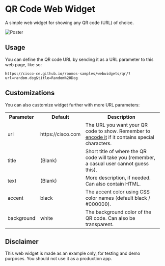 # QR Code Web Widget

A simple web widget for showing any QR code (URL) of choice.

![Poster](./poster.jpeg)

## Usage

You can define the QR code URL by sending it as a URL parameter to this web page, like so:

```
https://cisco-ce.github.io/roomos-samples/webwidgets/qr/?url=random.dog&title=Random%20Dog
```

## Customizations

You can also customize widget further with more URL parameters:

<table>
<tr>
  <th>Parameter</th>
  <th>Default</th>
  <th>Description</th>
</tr>
<tr>
  <td>url</td>
  <td>https://cisco.com</td>
  <td>The URL you want your QR code to show. Remember to <a href="https://www.urlencoder.org/">encode it</a> if it contains special characters.</td>
</tr>
<tr>
  <td>title</td>
  <td>(Blank)</td>
  <td>Short title of where the QR code will take you (remember, a casual user cannot guess this).</td>
</tr>
<tr>
  <td>text</td>
  <td>(Blank)</td>
  <td>More description, if needed. Can also contain HTML.</td>
</tr>
<tr>
  <td>accent</td>
  <td>black</td>
  <td>The accent color using CSS color names (default black / #000000).</td>
</tr>
<tr>
  <td>background</td>
  <td>white</td>
  <td>The background color of the QR code. Can also be transparent.</td>
</tr>
</table>

## Disclaimer

This web widget is made as an example only, for testing and demo purposes. You should not use it as a production app.
